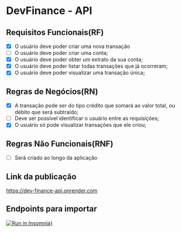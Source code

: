 # DevFinance - API

## Requisitos Funcionais(RF)

- [x] O usuário deve poder criar uma nova transação
- [ ] O usuário deve poder criar uma conta;
- [x] O usuário deve poder obter um extrato da sua conta;
- [x] O usuário deve poder listar todas transações que já ocorreram;
- [x] O usuário deve poder visualizar uma transação única;

## Regras de Negócios(RN)

- [x] A transação pode ser do tipo crédito que somará ao valor total, ou débito que será subtraído;
- [ ] Deve ser possível identificar o usuário entre as requisições;
- [x] O usuário só pode visualizar transações que ele criou;

## Regras Não Funcionais(RNF)

- [ ] Será criado ao longo da aplicação


## Link da publicação
https://dev-finance-api.onrender.com


## Endpoints para importar
[![Run in Insomnia}](https://insomnia.rest/images/run.svg)](https://insomnia.rest/run/?label=dev-finance-api&uri=https%3A%2F%2Fgist.githubusercontent.com%2FVictorMello1993%2Fea9d5abff8e51e3f07f55f3bc7a954ce%2Fraw%2F7f44940b3cba905c210f7de695ac034d710606c3%2FInsomnia_2023-02-19.json)

